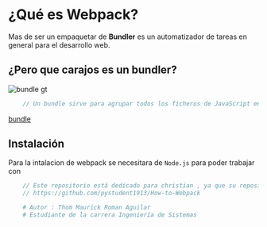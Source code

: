 # **¿Qué es Webpack?**

Mas de ser un empaquetar de **Bundler** es un automatizador de tareas en general para el desarrollo web.

## **¿Pero que carajos es un bundler?**

![bundle](https://www.arquitecturajava.com/wp-content/uploads/JavaScriptBundleBrowserifyDiagram.png)
gt

```javascript
    // Un bundle sirve para agrupar todos los ficheros de JavaScript en uno solo. Así el navegador no necesita hacer varias peticiones HTTP.
```

[bundle](https://www.arquitecturajava.com/que-es-un-javascript-bundle/)

## **Instalación**

Para la intalacion de webpack se necesitara de `Node.js` para poder trabajar con 

```javascript
    // Este repositorio está dedicado para christian , ya que su repositorio me sirve como referencia para mi propia documentación
    // https://github.com/pystudent1913/How-to-Webpack
```

```python
    # Autor : Thom Maurick Roman Aguilar
    # Estudiante de la carrera Ingeniería de Sistemas
```